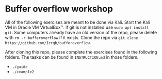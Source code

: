# Buffer overflow workshop

All of the following exercises are meant to be done via Kali. Start the Kali VM in Oracle VM VirtualBox™.
If git is not installed use `sudo apt install git`. Some computers already have an old version of the repo, please delete with `rm -r bufferoverflow` if it exists.
Clone the repo via `git clone https://github.com/Irrgh/bufferoverflow`.

After cloning this repo, please complete the exercises found in the following folders. The tasks can be found in `INSTRUCTION.md` in those folders.
- `./guide`
- `./example2`



